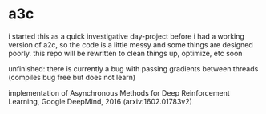 # a3c

i started this as a quick investigative day-project before i had a working version of a2c, so the code is a little messy and some things are designed poorly. this repo will be rewritten to clean things up, optimize, etc soon

unfinished: there is currently a bug with passing gradients between threads
      (compiles bug free but does not learn)

implementation of Asynchronous Methods for Deep Reinforcement Learning, Google DeepMind, 2016 (arxiv:1602.01783v2)
